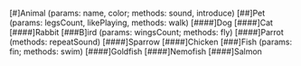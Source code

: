 
[#]Animal (params: name, color; methods: sound, introduce)
[##]Pet (params: legsCount, likePlaying, methods: walk)
[####]Dog
[####]Cat
[####]Rabbit
[###B]ird (params: wingsCount; methods: fly)
[####]Parrot (methods: repeatSound)
[####]Sparrow
[####]Chicken
[###]Fish (params: fin; methods: swim)
[####]Goldfish
[####]Nemofish
[####]Salmon

